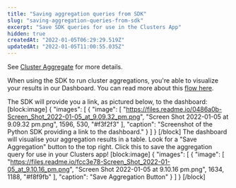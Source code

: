 ```yaml
---
title: "Saving aggregation queries from SDK"
slug: "saving-aggregation-queries-from-sdk"
excerpt: "Save SDK queries for use in the Clusters App"
hidden: true
createdAt: "2022-01-05T06:29:29.519Z"
updatedAt: "2022-01-05T11:00:55.035Z"
---
```

See [Cluster Aggregate](doc:cluster-aggregate)  for more details.

When using the SDK to run cluster aggregations, you're able to visualize your results in our Dashboard. You can read more about this [flow here](https://docs.relevance.ai/docs/quick-tour).

The SDK will provide you a link, as pictured below, to the dashboard:
[block:image]
{
  "images": [
    {
      "image": [
        "https://files.readme.io/0486a0b-Screen_Shot_2022-01-05_at_9.09.32_pm.png",
        "Screen Shot 2022-01-05 at 9.09.32 pm.png",
        1596,
        530,
        "#f3f2f3"
      ],
      "caption": "Screenshot of the Python SDK providing a link to the dashboard."
    }
  ]
}
[/block]
The dashboard will visualise your aggregation results in a table. Look for a "Save Aggregation" button to the top right. Click this to save the aggregation query for use in your Clusters app!
[block:image]
{
  "images": [
    {
      "image": [
        "https://files.readme.io/fcc3e78-Screen_Shot_2022-01-05_at_9.10.16_pm.png",
        "Screen Shot 2022-01-05 at 9.10.16 pm.png",
        1634,
        1188,
        "#f8f9fb"
      ],
      "caption": "Save Aggregation Button"
    }
  ]
}
[/block]
